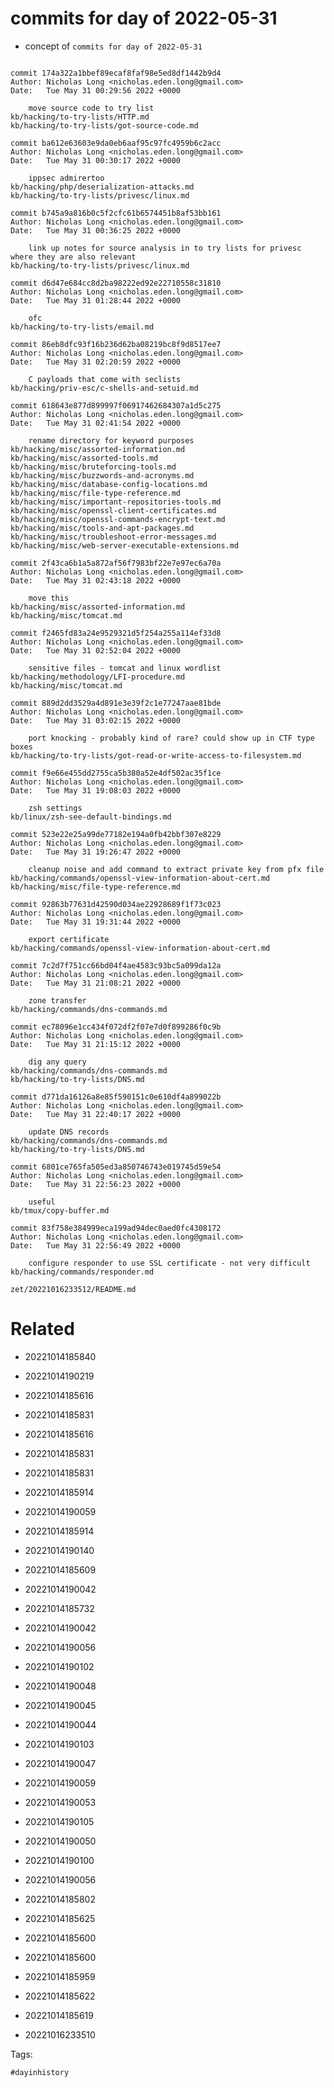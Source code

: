 # commits for day of 2022-05-31

- concept of `commits for day of 2022-05-31`

```

commit 174a322a1bbef89ecaf8faf98e5ed8df1442b9d4
Author: Nicholas Long <nicholas.eden.long@gmail.com>
Date:   Tue May 31 00:29:56 2022 +0000

    move source code to try list
kb/hacking/to-try-lists/HTTP.md
kb/hacking/to-try-lists/got-source-code.md

commit ba612e63603e9da0eb6aaf95c97fc4959b6c2acc
Author: Nicholas Long <nicholas.eden.long@gmail.com>
Date:   Tue May 31 00:30:17 2022 +0000

    ippsec admirertoo
kb/hacking/php/deserialization-attacks.md
kb/hacking/to-try-lists/privesc/linux.md

commit b745a9a816b0c5f2cfc61b6574451b8af53bb161
Author: Nicholas Long <nicholas.eden.long@gmail.com>
Date:   Tue May 31 00:36:25 2022 +0000

    link up notes for source analysis in to try lists for privesc where they are also relevant
kb/hacking/to-try-lists/privesc/linux.md

commit d6d47e684cc8d2ba98222ed92e22710558c31810
Author: Nicholas Long <nicholas.eden.long@gmail.com>
Date:   Tue May 31 01:28:44 2022 +0000

    ofc
kb/hacking/to-try-lists/email.md

commit 86eb8dfc93f16b236d62ba08219bc8f9d8517ee7
Author: Nicholas Long <nicholas.eden.long@gmail.com>
Date:   Tue May 31 02:20:59 2022 +0000

    C payloads that come with seclists
kb/hacking/priv-esc/c-shells-and-setuid.md

commit 618643e877d899997f06917462684307a1d5c275
Author: Nicholas Long <nicholas.eden.long@gmail.com>
Date:   Tue May 31 02:41:54 2022 +0000

    rename directory for keyword purposes
kb/hacking/misc/assorted-information.md
kb/hacking/misc/assorted-tools.md
kb/hacking/misc/bruteforcing-tools.md
kb/hacking/misc/buzzwords-and-acronyms.md
kb/hacking/misc/database-config-locations.md
kb/hacking/misc/file-type-reference.md
kb/hacking/misc/important-repositories-tools.md
kb/hacking/misc/openssl-client-certificates.md
kb/hacking/misc/openssl-commands-encrypt-text.md
kb/hacking/misc/tools-and-apt-packages.md
kb/hacking/misc/troubleshoot-error-messages.md
kb/hacking/misc/web-server-executable-extensions.md

commit 2f43ca6b1a5a872af56f7983bf22e7e97ec6a70a
Author: Nicholas Long <nicholas.eden.long@gmail.com>
Date:   Tue May 31 02:43:18 2022 +0000

    move this
kb/hacking/misc/assorted-information.md
kb/hacking/misc/tomcat.md

commit f2465fd83a24e9529321d5f254a255a114ef33d8
Author: Nicholas Long <nicholas.eden.long@gmail.com>
Date:   Tue May 31 02:52:04 2022 +0000

    sensitive files - tomcat and linux wordlist
kb/hacking/methodology/LFI-procedure.md
kb/hacking/misc/tomcat.md

commit 889d2dd3529a4d891e3e39f2c1e77247aae81bde
Author: Nicholas Long <nicholas.eden.long@gmail.com>
Date:   Tue May 31 03:02:15 2022 +0000

    port knocking - probably kind of rare? could show up in CTF type boxes
kb/hacking/to-try-lists/got-read-or-write-access-to-filesystem.md

commit f9e66e455dd2755ca5b380a52e4df502ac35f1ce
Author: Nicholas Long <nicholas.eden.long@gmail.com>
Date:   Tue May 31 19:08:03 2022 +0000

    zsh settings
kb/linux/zsh-see-default-bindings.md

commit 523e22e25a99de77182e194a0fb42bbf307e8229
Author: Nicholas Long <nicholas.eden.long@gmail.com>
Date:   Tue May 31 19:26:47 2022 +0000

    cleanup noise and add command to extract private key from pfx file
kb/hacking/commands/openssl-view-information-about-cert.md
kb/hacking/misc/file-type-reference.md

commit 92863b77631d42590d034ae22928689f1f73c023
Author: Nicholas Long <nicholas.eden.long@gmail.com>
Date:   Tue May 31 19:31:44 2022 +0000

    export certificate
kb/hacking/commands/openssl-view-information-about-cert.md

commit 7c2d7f751cc66bd04f4ae4583c93bc5a099da12a
Author: Nicholas Long <nicholas.eden.long@gmail.com>
Date:   Tue May 31 21:08:21 2022 +0000

    zone transfer
kb/hacking/commands/dns-commands.md

commit ec78096e1cc434f072df2f07e7d0f899286f0c9b
Author: Nicholas Long <nicholas.eden.long@gmail.com>
Date:   Tue May 31 21:15:12 2022 +0000

    dig any query
kb/hacking/commands/dns-commands.md
kb/hacking/to-try-lists/DNS.md

commit d771da16126a8e85f590151c0e610df4a899022b
Author: Nicholas Long <nicholas.eden.long@gmail.com>
Date:   Tue May 31 22:40:17 2022 +0000

    update DNS records
kb/hacking/commands/dns-commands.md
kb/hacking/to-try-lists/DNS.md

commit 6801ce765fa505ed3a850746743e019745d59e54
Author: Nicholas Long <nicholas.eden.long@gmail.com>
Date:   Tue May 31 22:56:23 2022 +0000

    useful
kb/tmux/copy-buffer.md

commit 83f758e384999eca199ad94dec0aed0fc4308172
Author: Nicholas Long <nicholas.eden.long@gmail.com>
Date:   Tue May 31 22:56:49 2022 +0000

    configure responder to use SSL certificate - not very difficult
kb/hacking/commands/responder.md
```

` zet/20221016233512/README.md `

# Related

- 20221014185840

- 20221014190219

- 20221014185616

- 20221014185831

- 20221014185616

- 20221014185831

- 20221014185831

- 20221014185914

- 20221014190059

- 20221014185914

- 20221014190140

- 20221014185609

- 20221014190042

- 20221014185732

- 20221014190042

- 20221014190056

- 20221014190102

- 20221014190048

- 20221014190045

- 20221014190044

- 20221014190103

- 20221014190047

- 20221014190059

- 20221014190053

- 20221014190105

- 20221014190050

- 20221014190100

- 20221014190056

- 20221014185802

- 20221014185625

- 20221014185600

- 20221014185600

- 20221014185959

- 20221014185622

- 20221014185619

- 20221016233510

Tags:

    #dayinhistory
